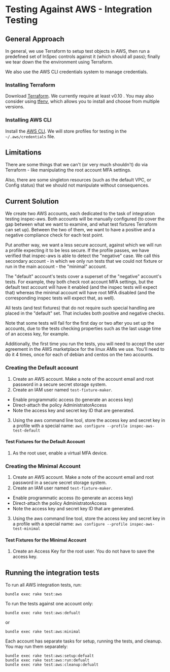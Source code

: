# Testing Against AWS - Integration Testing

## General Approach

In general, we use Terraform to setup test objects in AWS, then run a predefined set of InSpec controls against it (which should all pass); finally we tear down the the environment using Terraform.

We also use the AWS CLI credentials system to manage credentials.

### Installing Terraform

Download [Terraform](https://www.terraform.io/downloads.html).  We currently require at least v0.10 . You may also consider using [tfenv](https://github.com/kamatama41/tfenv), which allows you to install and choose from multiple versions.

### Installing AWS CLI

Install the [AWS CLI](http://docs.aws.amazon.com/cli/latest/userguide/installing.html). We will store profiles for testing in the `~/.aws/credentials` file.

## Limitations

There are some things that we can't (or very much shouldn't) do via Terraform - like manipulating the root account MFA settings.

Also, there are some singleton resources (such as the default VPC, or Config status) that we should not manipulate without consequences.

## Current Solution

We create two AWS accounts, each dedicated to the task of integration testing inspec-aws.  Both accounts will be manually configured (to cover the gap between what we want to examine, and what test fixtures Terraform can set up).  Between the two of them, we want to have a positive and a negative compliance check for each test point.

Put another way, we want a less secure account, against which we will run a profile expecting it to be less secure.  If the profile passes, we have verified that inspec-aws is able to detect the "negative" case.  We call this secondary account - in which we only run tests that we could not fixture or run in the main account - the "minimal" account.

The "default" account's tests cover a superset of the "negative" account's tests.  For example, they both check root account MFA settings, but the default test account will have it enabled (and the inspec tests will expect that) whereas the minimal account will have root MFA disabled (and the corresponding inspec tests will expect that, as well).

All tests (and test fixtures) that do not require such special handling are placed in the "default" set.  That includes both positive and negative checks.

Note that some tests will fail for the first day or two after you set up the accounts, due to the tests checking properties such as the last usage time of an access key, for example.  

Additionally, the first time you run the tests, you will need to accept the user agreement in the AWS marketplace for the linux AMIs we use.  You'll need to do it 4 times, once for each of debian and centos on the two accounts.

### Creating the Default account

1. Create an AWS account.  Make a note of the account email and root password in a secure secret storage system.
2. Create an IAM user named `test-fixture-maker`.
  * Enable programmatic access (to generate an access key)
  * Direct-attach the policy AdministratorAccess
  * Note the access key and secret key ID that are generated.
3. Using the aws command line tool, store the access key and secret key in a profile with a special name:
  `aws configure --profile inspec-aws-test-default`

#### Test Fixtures for the Default Account

1. As the root user, enable a virtual MFA device.

### Creating the Minimal Account
1. Create an AWS account.  Make a note of the account email and root password in a secure secret storage system.
2. Create an IAM user named `test-fixture-maker`.
  * Enable programmatic access (to generate an access key)
  * Direct-attach the policy AdministratorAccess
  * Note the access key and secret key ID that are generated.
3. Using the aws command line tool, store the access key and secret key in a profile with a special name:
  `aws configure --profile inspec-aws-test-minimal`

#### Test Fixtures for the Minimal Account

1. Create an Access Key for the root user.  You do not have to save the access key.

## Running the integration tests

To run all AWS integration tests, run:

 ```
 bundle exec rake test:aws
 ```

To run the tests against one account only:

 ```
 bundle exec rake test:aws:defualt
 ```

 or

 ```
 bundle exec rake test:aws:minimal
 ```
 
Each account has separate tasks for setup, running the tests, and cleanup.  You may run them separately:

```
bundle exec rake test:aws:setup:defualt
bundle exec rake test:aws:run:defualt
bundle exec rake test:aws:cleanup:defualt
```



